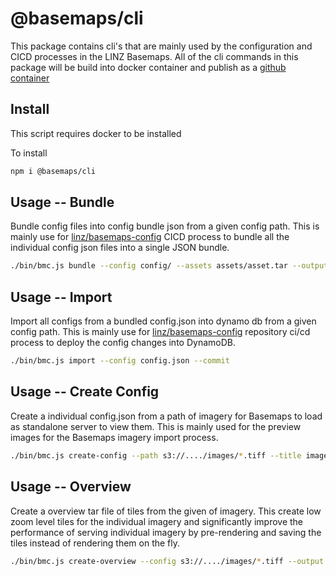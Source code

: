 # @basemaps/cli

This package contains cli's that are mainly used by the configuration and CICD processes in the LINZ Basemaps. All of the cli commands in this package will be build into docker container and publish as a [github container](https://github.com/linz/basemaps/pkgs/container/basemaps%2Fcli)

## Install

This script requires docker to be installed

To install

```bash
npm i @basemaps/cli
```

## Usage -- Bundle

Bundle config files into config bundle json from a given config path. This is mainly use for [linz/basemaps-config](https://github.com/linz/basemaps-config) CICD process to bundle all the individual config json files into a single JSON bundle.

```bash
./bin/bmc.js bundle --config config/ --assets assets/asset.tar --output config.json
```

## Usage -- Import

Import all configs from a bundled config.json into dynamo db from a given config path. This is mainly use for [linz/basemaps-config](https://github.com/linz/basemaps-config) repository ci/cd process to deploy the config changes into DynamoDB.

```bash
./bin/bmc.js import --config config.json --commit
```

## Usage -- Create Config

Create a individual config.json from a path of imagery for Basemaps to load as standalone server to view them. This is mainly used for the preview images for the Basemaps imagery import process.

```bash
./bin/bmc.js create-config --path s3://..../images/*.tiff --title image_title --commit
```

## Usage -- Overview

Create a overview tar file of tiles from the given of imagery. This create low zoom level tiles for the individual imagery and significantly improve the performance of serving individual imagery by pre-rendering and saving the tiles instead of rendering them on the fly.

```bash
./bin/bmc.js create-overview --config s3://..../images/*.tiff --output overview/overviews.tar.co
```
